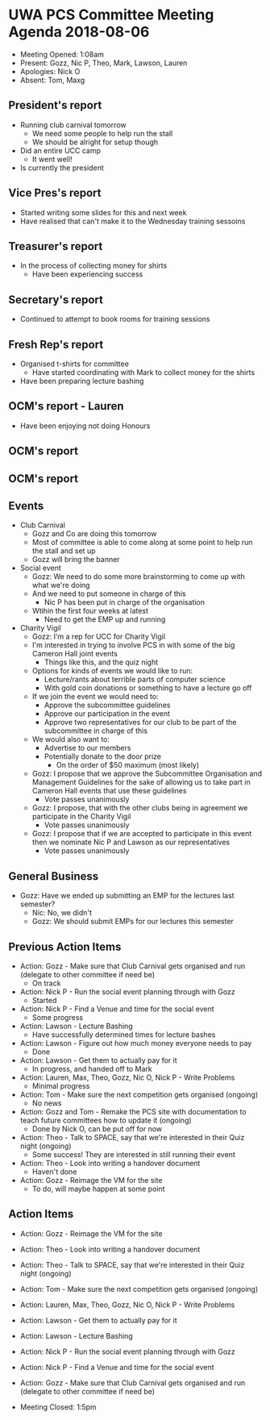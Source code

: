 # UWA PCS Committee Meeting Agenda 2018-08-06
 - Meeting Opened: 1:08am
 - Present: Gozz, Nic P, Theo, Mark, Lawson, Lauren
 - Apologies: Nick O
 - Absent: Tom, Maxg

## President's report
 - Running club carnival tomorrow
   - We need some people to help run the stall
   - We should be alright for setup though
 - Did an entire UCC camp
   - It went well!
 - Is currently the president
## Vice Pres's report
 - Started writing some slides for this and next week
 - Have realised that can't make it to the Wednesday training sessoins
## Treasurer's report
 - In the process of collecting money for shirts
   - Have been experiencing success
## Secretary's report
 - Continued to attempt to book rooms for training sessions
## Fresh Rep's report
 - Organised t-shirts for committee
   - Have started coordinating with Mark to collect money for the shirts
 - Have been preparing lecture bashing
## OCM's report - Lauren
 - Have been enjoying not doing Honours
## OCM's report
## OCM's report
## Events
 - Club Carnival
   - Gozz and Co are doing this tomorrow
   - Most of committee is able to come along at some point to help run the stall and set up
   - Gozz will bring the banner
 - Social event
   - Gozz: We need to do some more brainstorming to come up with what we're doing
   - And we need to put someone in charge of this
     - Nic P has been put in charge of the organisation
   - Wtihin the first four weeks at latest
     - Need to get the EMP up and running
 - Charity Vigil
   - Gozz: I'm a rep for UCC for Charity Vigil
   - I'm interested in trying to involve PCS in with some of the big Cameron Hall joint events
     - Things like this, and the quiz night
   - Options for kinds of events we would like to run:
     - Lecture/rants about terrible parts of computer science
     - With gold coin donations or something to have a lecture go off
   - If we join the event we would need to:
     - Approve the subcommittee guidelines
     - Approve our participation in the event
     - Approve two representatives for our club to be part of the subcommittee in charge of this
   - We would also want to:
     - Advertise to our members
     - Potentially donate to the door prize
       - On the order of $50 maximum (most likely)
   - Gozz: I propose that we approve the Subcommittee Organisation and Management Guidelines for the sake of allowing us to take part in Cameron Hall events that use these guidelines
     - Vote passes unanimously
   - Gozz: I propose, that with the other clubs being in agreement we participate in the Charity Vigil
     - Vote passes unanimously
   - Gozz: I propose that if we are accepted to participate in this event then we nominate Nic P and Lawson as our representatives
     - Vote passes unanimously
## General Business
 - Gozz: Have we ended up submitting an EMP for the lectures last semester?
   - Nic: No, we didn't
   - Gozz: We should submit EMPs for our lectures this semester
## Previous Action Items
 - Action: Gozz - Make sure that Club Carnival gets organised and run (delegate to other committee if need be)
   - On track
 - Action: Nick P - Run the social event planning through with Gozz
   - Started
 - Action: Nick P - Find a Venue and time for the social event
   - Some progress
 - Action: Lawson - Lecture Bashing
   - Have successfully determined times for lecture bashes
 - Action: Lawson - Figure out how much money everyone needs to pay
   - Done
 - Action: Lawson - Get them to actually pay for it
   - In progress, and handed off to Mark
 - Action: Lauren, Max, Theo, Gozz, Nic O, Nick P - Write Problems
   - Minimal progress
 - Action: Tom - Make sure the next competition gets organised (ongoing)
   - No news
 - Action: Gozz and Tom - Remake the PCS site with documentation to teach future committees how to update it (ongoing)
   - Done by Nick O, can be put off for now
 - Action: Theo - Talk to SPACE, say that we're interested in their Quiz night (ongoing)
   - Some success! They are interested in still running their event
 - Action: Theo - Look into writing a handover document
   - Haven't done
 - Action: Gozz - Reimage the VM for the site
   - To do, will maybe happen at some point
## Action Items 
 - Action: Gozz - Reimage the VM for the site
 - Action: Theo - Look into writing a handover document
 - Action: Theo - Talk to SPACE, say that we're interested in their Quiz night (ongoing)
 - Action: Tom - Make sure the next competition gets organised (ongoing)
 - Action: Lauren, Max, Theo, Gozz, Nic O, Nick P - Write Problems
 - Action: Lawson - Get them to actually pay for it
 - Action: Lawson - Lecture Bashing
 - Action: Nick P - Run the social event planning through with Gozz
 - Action: Nick P - Find a Venue and time for the social event
 - Action: Gozz - Make sure that Club Carnival gets organised and run (delegate to other committee if need be)










 - Meeting Closed: 1:5pm
